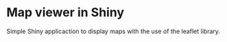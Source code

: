 # Map viewer in Shiny
Simple Shiny applicaction to display maps with the use of the leaflet library.